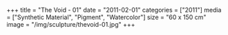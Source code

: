 +++
title = "The Void - 01"
date = "2011-02-01"
categories = ["2011"]
media = ["Synthetic Material", "Pigment", "Watercolor"]
size = "60 x 150 cm"
image = "/img/sculpture/thevoid-01.jpg"
+++
